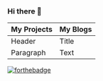 ### Hi there 👋

| My Projects | My Blogs |
| ----------- | ----------- |
| Header      | Title       |
| Paragraph   | Text        |

[![forthebadge](https://forthebadge.com/images/badges/made-with-crayons.svg)](https://forthebadge.com)
